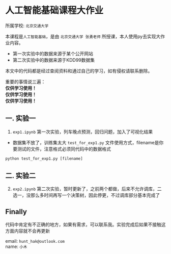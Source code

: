 # 人工智能基础课程大作业

所属学校: `北京交通大学`

本课程是`人工智能基础`，是由 `北京交通大学 张勇老师` 所授课，本人使用py去实现大作业内容。

- 第一次实验中的数据来源于某个公开网站
- 第二次实验中的数据来源于KDD99数据集

本文中的代码都是经过查阅资料和通过自己的学习，如有侵权请联系删除。

重要的事情说三遍：</br>
**仅供学习使用！** </br>
**仅供学习使用！** </br>
**仅供学习使用！** </br>

## 一. 实验一
1. `exp1.ipynb` 第一次实验，列车晚点预测，回归问题，加入了可视化结果

- 数据集不放了，训练集太大
`test_for_exp1.py` 文件使用方式，filename是你要测试的文件，注意格式必须同代码中的数据格式

```cmd
python test_for_exp1.py [filename]
```

## 二. 实验二
2. `exp2.ipynb` 第二次实验，暂时更新了，之前两个都做，后来不允许调库，二选一，没那么多时间再写一个决策树，因此停更，不过调库部分基本完成了



## Finally
代码中肯定有不正确的地方，如果有需求，可以联系我。实验完成后如果不接触这方面内容就不会再更新

email: `hunt_hak@outlook.com` </br>
name: `小木`